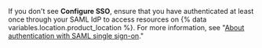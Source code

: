 If you don't see **Configure SSO**, ensure that you have authenticated at least once through your SAML IdP to access resources on {% data variables.location.product_location %}. For more information, see "[About authentication with SAML single sign-on](/authentication/authenticating-with-saml-single-sign-on/about-authentication-with-saml-single-sign-on)."
